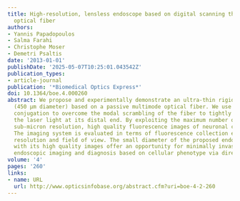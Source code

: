 ```yaml
---
title: High-resolution, lensless endoscope based on digital scanning through a multimode
  optical fiber
authors:
- Yannis Papadopoulos
- Salma Farahi
- Christophe Moser
- Demetri Psaltis
date: '2013-01-01'
publishDate: '2025-05-07T10:25:01.043542Z'
publication_types:
- article-journal
publication: '*Biomedical Optics Express*'
doi: 10.1364/boe.4.000260
abstract: We propose and experimentally demonstrate an ultra-thin rigid endoscope
  (450 μm diameter) based on a passive multimode optical fiber. We use digital phase
  conjugation to overcome the modal scrambling of the fiber to tightly focus and scan
  the laser light at its distal end. By exploiting the maximum number of modes available,
  sub-micron resolution, high quality fluorescence images of neuronal cells were acquired.
  The imaging system is evaluated in terms of fluorescence collection efficiency,
  resolution and field of view. The small diameter of the proposed endoscope, along
  with its high quality images offer an opportunity for minimally invasive medical
  endoscopic imaging and diagnosis based on cellular phenotype via direct tissue penetration.
volume: '4'
pages: '260'
links:
- name: URL
  url: http://www.opticsinfobase.org/abstract.cfm?uri=boe-4-2-260
---
```

